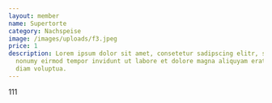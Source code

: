 ```yaml
---
layout: member
name: Supertorte
category: Nachspeise
image: /images/uploads/f3.jpeg
price: 1
description: Lorem ipsum dolor sit amet, consetetur sadipscing elitr, sed diam
  nonumy eirmod tempor invidunt ut labore et dolore magna aliquyam erat, sed
  diam voluptua. 
---
```

1﻿11